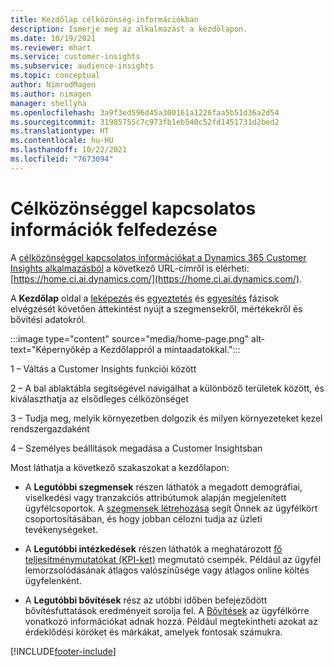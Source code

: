 ```yaml
---
title: Kezdőlap célközönség-információkban
description: Ismerje meg az alkalmazást a kezdőlapon.
ms.date: 10/19/2021
ms.reviewer: mhart
ms.service: customer-insights
ms.subservice: audience-insights
ms.topic: conceptual
author: NimrodMagen
ms.author: nimagen
manager: shellyha
ms.openlocfilehash: 3a9f3ed596d45a300161a1226faa5b51d36a2d54
ms.sourcegitcommit: 31985755c7c973fb1eb540c52fd1451731d2bed2
ms.translationtype: HT
ms.contentlocale: hu-HU
ms.lasthandoff: 10/22/2021
ms.locfileid: "7673094"
---
```

# <a name="explore-audience-insights"></a>Célközönséggel kapcsolatos információk felfedezése

A [célközönséggel kapcsolatos információkat a Dynamics 365 Customer Insights alkalmazásból](https://home.ci.ai.dynamics.com/) a következő URL-címről is elérheti: [https://home.ci.ai.dynamics.com/](https://home.ci.ai.dynamics.com/).

A **Kezdőlap** oldal a [leképezés](map-entities.md) és [egyeztetés](match-entities.md) és [egyesítés](merge-entities.md) fázisok elvégzését követően áttekintést nyújt a szegmensekről, mértékekről és bővítési adatokról.

:::image type="content" source="media/home-page.png" alt-text="Képernyőkép a Kezdőlappról a mintaadatokkal.":::

1 – Váltás a Customer Insights funkciói között 

2 – A bal ablaktábla segítségével navigálhat a különböző területek között, és kiválaszthatja az elsődleges célközönséget

3 – Tudja meg, melyik környezetben dolgozik és milyen környezeteket kezel rendszergazdaként

4 – Személyes beállítások megadása a Customer Insightsban

Most láthatja a következő szakaszokat a kezdőlapon:

- A **Legutóbbi szegmensek** részen láthatók a megadott demográfiai, viselkedési vagy tranzakciós attribútumok alapján megjelenített ügyfélcsoportok. A [szegmensek létrehozása](segments.md) segít Önnek az ügyfélkört csoportosításában, és hogy jobban célozni tudja az üzleti tevékenységeket.

- A **Legutóbbi intézkedések** részen láthatók a meghatározott [fő teljesítménymutatókat (KPI-ket)](measures.md) megmutató csempék. Például az ügyfél lemorzsolódásának átlagos valószínűsége vagy átlagos online költés ügyfelenként.

- A **Legutóbbi bővítések** rész az utóbbi időben befejeződött bővítésfuttatások eredményeit sorolja fel. A [Bővítések](enrichment-hub.md) az ügyfélkörre vonatkozó információkat adnak hozzá. Például megtekintheti azokat az érdeklődési köröket és márkákat, amelyek fontosak számukra.


[!INCLUDE[footer-include](../includes/footer-banner.md)]
